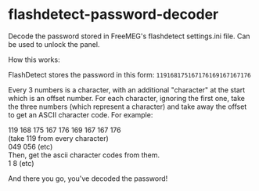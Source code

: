 # flashdetect-password-decoder
Decode the password stored in FreeMEG's flashdetect settings.ini file. Can be used to unlock the panel.

How this works:

FlashDetect stores the password in this form:
`119168175167176169167167176`

Every 3 numbers is a character, with an additional "character" at the start which is an offset number. For each character, ignoring the first one, take the three numbers (which represent a character) and take away the offset to get an ASCII character code. For example:

119 168 175 167 176 169 167 167 176  
(take 119 from every character)  
    049 056 (etc)  
Then, get the ascii character codes from them.  
    1   8 (etc)  

And there you go, you've decoded the password!
